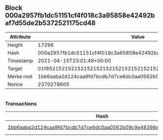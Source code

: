 ## Block 000a2957fb1dc51151cf4f018c3a95858e42492baf7d55de2b5372521175cd48

Attribute | Value
--- | ---
Height | 17296
Hash | 000a2957fb1dc51151cf4f018c3a95858e42492baf7d55de2b5372521175cd48
Timestamp | 2021-04-15T23:01:48+00:00
Target | 01f8521521521521521521521521521521521521521521521521521521521521
Merke root | 1bb6aaba2d124caa9fd7bcdb7d7ce6dc0aa0562b09c9a48398eac36fb92799a5
Nonce | 2370278605

```

```

### Transactions

Hash | Amount
--- | ---
[1bb6aaba2d124caa9fd7bcdb7d7ce6dc0aa0562b09c9a48398eac36fb92799a5](1bb6aaba2d124caa9fd7bcdb7d7ce6dc0aa0562b09c9a48398eac36fb92799a5.md) | 10.00000000 SKEPTI 
